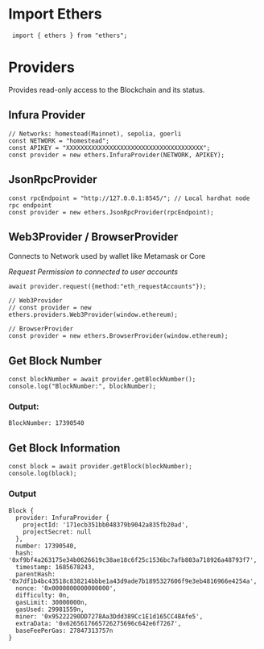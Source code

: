 # Import Ethers

```
 import { ethers } from "ethers";
```

# Providers

Provides read-only access to the Blockchain and its status.

## Infura Provider

```
// Networks: homestead(Mainnet), sepolia, goerli
const NETWORK = "homestead";
const APIKEY = "XXXXXXXXXXXXXXXXXXXXXXXXXXXXXXXXXXXXXX";
const provider = new ethers.InfuraProvider(NETWORK, APIKEY);
```

## JsonRpcProvider

```
const rpcEndpoint = "http://127.0.0.1:8545/"; // Local hardhat node rpc endpoint
const provider = new ethers.JsonRpcProvider(rpcEndpoint);
```

## Web3Provider / BrowserProvider

Connects to Network used by wallet like Metamask or Core

*Request Permission to connected to user accounts*

```
await provider.request({method:"eth_requestAccounts"});
```

```
// Web3Provider
// const provider = new ethers.providers.Web3Provider(window.ethereum);

// BrowserProvider
const provider = new ethers.BrowserProvider(window.ethereum);
```

## Get Block Number

```
const blockNumber = await provider.getBlockNumber();
console.log("BlockNumber:", blockNumber);
```
### Output:
`
BlockNumber: 17390540
`

## Get Block Information
```
const block = await provider.getBlock(blockNumber);
console.log(block);
```
### Output
```
Block {
  provider: InfuraProvider {
    projectId: '171ecb351bb048379b9042a835fb20ad',
    projectSecret: null
  },
  number: 17390540,
  hash: '0xf9bf4a263175e34b0626619c38ae18c6f25c1536bc7afb803a718926a48793f7',
  timestamp: 1685678243,
  parentHash: '0x7df1b4bc43518c838214bbbe1a43d9ade7b1895327606f9e3eb4816966e4254a',
  nonce: '0x0000000000000000',
  difficulty: 0n,
  gasLimit: 30000000n,
  gasUsed: 29981559n,
  miner: '0x95222290DD7278Aa3Ddd389Cc1E1d165CC4BAfe5',
  extraData: '0x6265617665726275696c642e6f7267',
  baseFeePerGas: 27847313757n
}
```
